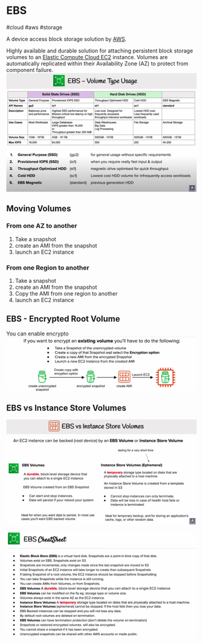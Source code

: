 # EBS
#cloud #aws #storage

A device access block storage solution by [AWS](-=%20AWS%20=-/AWS.md). 

Highly available and durable solution for attaching persistent block storage volumes to an [Elastic Compute Cloud EC2](-=%20AWS%20=-/--%20Compute%20--/Elastic%20Compute%20Cloud%20EC2.md) instance. Volumes are automatically replicated within their Availability Zone (AZ) to protect from component failure.
![Pasted image 20220723215556](-=%20AWS%20=-/--%20Storage%20--/Pasted%20image%2020220723215556.png)
![Pasted image 20220723215541](-=%20AWS%20=-/--%20Storage%20--/Pasted%20image%2020220723215541.png)

## Moving Volumes

### From one AZ to another
1. Take a snapshot
2. create an AMI from the snapshot 
3. launch an EC2 instance


### From one Region to another
1. Take a snapshot
2. create an AMI from the snapshot 
3. Copy the AMI from one region to another
4. launch an EC2 instance

## EBS - Encrypted Root Volume
You can enable encrypto
![Pasted image 20220723224133](-=%20AWS%20=-/--%20Storage%20--/Pasted%20image%2020220723224133.png)



## EBS vs Instance Store Volumes
![Pasted image 20220723224353](-=%20AWS%20=-/--%20Storage%20--/Pasted%20image%2020220723224353.png)



![Pasted image 20220723224449](-=%20AWS%20=-/--%20Storage%20--/Pasted%20image%2020220723224449.png)